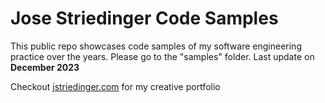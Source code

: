 # Jose Striedinger Code Samples
This public repo showcases code samples of my software engineering practice over the years. Please go to the "samples" folder.
Last update on **December 2023**

Checkout [jstriedinger.com](https://jstriedinger.com/) for my creative portfolio
